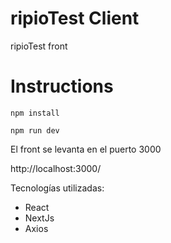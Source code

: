 # ripioTest Client

ripioTest front

# Instructions

```
npm install
```

```
npm run dev
```

El front se levanta en el puerto 3000

http://localhost:3000/


Tecnologías utilizadas:
- React
- NextJs
- Axios 